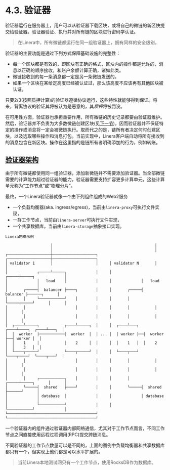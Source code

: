 # 4.3. 验证器

验证器运行在服务器上，用户可以从验证器下载区块，或将自己的微链的新区快提交给验证器。验证器验证、执行并对所有链的区块进行密码学认证。

> 在Linera中，所有微链都运行在同一组验证器上，拥有同样的安全级别。

验证器的主要功能是通过下列方式保障基础设施的完整性：

- 每一个区块都是有效的，即区块有正确的格式，区块内的操作都是允许的，消息以正确的顺序接收，和账户余额计算正确，诸如此类。
- 微链接收到的每一条消息都一定是另一条微链发送的。
- 如果一个区块在某给定高度已经被认证过，那么该高度不应该再有其他区块被认证。

只要2/3(按照质押计算)的验证器遵循协议运行，这些特性就能够得到保证。将来，背离协议的验证其将被认为是恶意的，其*质押*将被罚没。

在可用性方面，验证器也承担重要作用，所有微链的历史记录都要由验证器维护。然后，验证器并不负责为大多数微链创建区块(见[下一节](https://linera-dev.respeer.ai/#/zh_CN/advanced_topics/block_creation))，因而验证器并不保证特定的操作或消息将一定会被微链执行。取而代之的是，链所有者决定何时创建区块，以及选取哪些操作和消息打包。当前实现中，Linera客户端自动将所有接收到的消息包含在新区块。操作在这里指的是链所有者明确添加的行为，例如转账。

## [验证器架构](https://linera-dev.respeer.ai/#/zh_CN/advanced_topics/validators?id=architecture-of-a-validator)

由于所有微链都使用同一组验证器，添加新微链并不需要添加验证器。当全部微链需要的计算能力超过验证器的能力，验证器需要支持扩容更多计算单元，这些计算单元称为“工作节点”或“物理分片”。

最终，一个Linera验证器就像一个由下列组件组成的Web2服务

- 一个负载均衡器(aka. ingress/egress)，当前由`linera-proxy`可执行文件实现，
- 一群工作节点，当前由`linera-server`可执行文件实现，
- 一个共享数据库，当前由`linera-storage`抽象接口实现。

```ignore
Linera网络示例

                    │                                             │
                    │                                             │
┌───────────────────┼───────────────────┐     ┌───────────────────┼───────────────────┐
│ validator 1       │                   │     │ validator N       │                   │
│             ┌─────┴─────┐             │     │             ┌─────┴─────┐             │
│             │   load    │             │     │             │   load    │             │
│       ┌─────┤  balancer ├────┐        │     │       ┌─────┤  balancer ├──────┐      │
│       │     └───────────┘    │        │     │       │     └─────┬─────┘      │      │
│       │                      │        │     │       │           │            │      │
│       │                      │        │     │       │           │            │      │
│  ┌────┴─────┐           ┌────┴─────┐  │     │  ┌────┴───┐  ┌────┴────┐  ┌────┴───┐  │
│  │  worker  ├───────────┤  worker  │  │ ... │  │ worker ├──┤  worker ├──┤ worker │  │
│  │    1     │           │    2     │  │     │  │    1   │  │    2    │  │    3   │  │
│  └────┬─────┘           └────┬─────┘  │     │  └────┬───┘  └────┬────┘  └────┬───┘  │
│       │                      │        │     │       │           │            │      │
│       │                      │        │     │       │           │            │      │
│       │     ┌───────────┐    │        │     │       │     ┌─────┴─────┐      │      │
│       └─────┤  shared   ├────┘        │     │       └─────┤  shared   ├──────┘      │
│             │ database  │             │     │             │ database  │             │
│             └───────────┘             │     │             └───────────┘             │
└───────────────────────────────────────┘     └───────────────────────────────────────┘
```

一个验证器内的组件通过验证器内部网络通信，尤其对于工作节点而言，不同工作节点之间直接使用远程过程调用(RPC)提交跨链消息。

不同验证器的工作节点数量可以是不同的，上面的图例中负载均衡器和共享数据库都只有一个，但实现上他们都是可以水平扩展的。

> 当前Linera本地测试网只有一个工作节点，使用RocksDB作为数据库。
